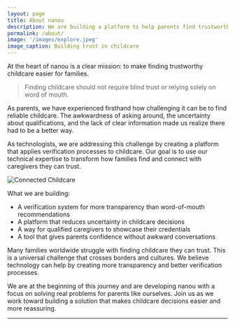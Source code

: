 ```yaml
---
layout: page
title: About nanou
description: We are building a platform to help parents find trustworthy childcare through better verification processes.
permalink: /about/
image: '/images/explore.jpeg'
image_caption: Building trust in childcare
---
```


At the heart of nanou is a clear mission: to make finding trustworthy childcare easier for families.

> Finding childcare should not require blind trust or relying solely on word of mouth.

As parents, we have experienced firsthand how challenging it can be to find reliable childcare. The awkwardness of asking around, the uncertainty about qualifications, and the lack of clear information made us realize there had to be a better way.

As technologists, we are addressing this challenge by creating a platform that applies verification processes to childcare. Our goal is to use our technical expertise to transform how families find and connect with caregivers they can trust.


![Connected Childcare]({{site.baseurl}}/images/connections.jpeg)

What we are building:

- A verification system for more transparency than word-of-mouth recommendations
- A platform that reduces uncertainty in childcare decisions
- A way for qualified caregivers to showcase their credentials
- A tool that gives parents confidence without awkward conversations

Many families worldwide struggle with finding childcare they can trust. This is a universal challenge that crosses borders and cultures. We believe technology can help by creating more transparency and better verification processes.

We are at the beginning of this journey and are developing nanou with a focus on solving real problems for parents like ourselves. Join us as we work toward building a solution that makes childcare decisions easier and more reassuring.

***
